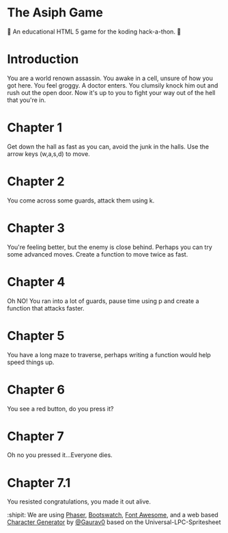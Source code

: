 The Asiph Game
==========

:children_crossing: An educational HTML 5 game for the koding hack-a-thon. :school_satchel:

Introduction
=======
You are a world renown assassin. You awake in a cell, unsure of how you got here. You feel groggy. A doctor enters. You clumsily knock him out and rush out the open door. Now it's up to you to fight your way out of the hell that you're in.

Chapter 1
=======
Get down the hall as fast as you can, avoid the junk in the halls. Use the arrow keys (w,a,s,d) to move.

Chapter 2
=======
You come across some guards, attack them using k.

Chapter 3
=======
You're feeling better, but the enemy is close behind. Perhaps you can try some advanced moves. Create a function to move twice as fast.

Chapter 4
=======
Oh NO! You ran into a lot of guards, pause time using p and create a function that attacks faster.

Chapter 5
=======
You have a long maze to traverse, perhaps writing a function would help speed things up.

Chapter 6
=======
You see a red button, do you press it?

Chapter 7
=======
Oh no you pressed it...Everyone dies.

Chapter 7.1
=======
You resisted congratulations, you made it out alive.

:shipit: We are using [Phaser](http://phaser.io), [Bootswatch](http://bootswatch.com/), [Font Awesome](http://fortawesome.github.io), and a web based [Character Generator](http://gaurav.munjal.us/Universal-LPC-Spritesheet-Character-Generator)  by [@Gaurav0](https://github.com/Gaurav0) based on the Universal-LPC-Spritesheet 